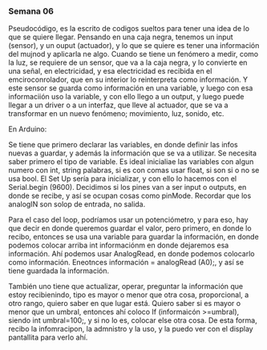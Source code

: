 ### Semana 06

Pseudocódigo, es la escrito de codigos sueltos para tener una idea de lo que se quiere llegar.
Pensando en una caja negra, tenemos un input (sensor), y un ouput (actuador), y lo que se quiere es tener una información del mujnod y aplicarla ne algo. Cuando se tiene un fenómero a medir, como la luz, se requiere de un sensor, que va a la caja negra, y lo convierte en una señal, en electricidad, y esa electricidad es recibida en el emciroconrolador, que en su interior lo reinterpreta como información. Y este sensor se guarda como información en una variable, y luego con esa informaciión uso la variable, y con ello llego a un output, y luego puede llegar a un driver o a un interfaz, que lleve al actuador, que se va a transformar en un nuevo fenómeno; movimiento, luz, sonido, etc.


En Arduino:


Se tiene que primero declarar las variables, en donde definir las infos nuevas a guardar, y además la información que se va a utilizar. Se necesita saber primero el tipo de variable. Es ideal inicialiae las variables con algun numero con int, string palabras, si es con comas usar float, si son si o no se usa bool. El Set Up sería para inicializar, y con ello lo hacemos con el Serial.begin (9600). Decidimos si los pines van a ser input o outputs, en donde se recibe, y así se ocupan cosas como pinMode. Recordar que los analogIN son solop de entrada, no salida.


Para el caso del loop, podríamos usar un potenciómetro, y para eso, hay que decir en donde queremos guardar el valor, pero primero, en donde lo recibo, entonces se usa una variable para guardar la información, en donde podemos colocar arriba int informaciónm en donde dejaremos esa información. Ahí podemos usar AnalogRead, en donde podemos colocarlo como información. Eneotnces información = analogRead (A0);, y así se tiene guardada la información.

También uno tiene que actualizar, operar, preguntar la información que estoy recibienindo, tipo es mayor o menor que otra cosa, proporcional, a otro rango, quiero saber en que lugar está. Quiero saber si es mayor o menor que un umbral, entonces ahí coloco If (informaicón >=umbral), siendo int umbral=100;, y si no lo es, colocar else otra cosa. De esta forma, recibo la infomracipon, la admnistro y la uso, y la puedo ver con el display pantallita para verlo ahí. 
